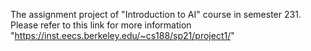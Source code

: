 The assignment project of "Introduction to AI" course in semester 231. Please refer to this link for more information "https://inst.eecs.berkeley.edu/~cs188/sp21/project1/"
